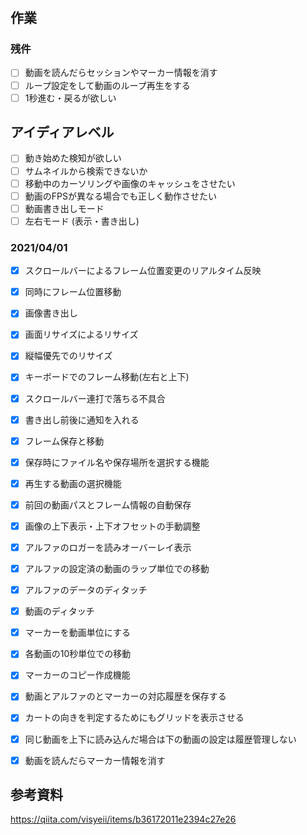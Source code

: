 ﻿# 

## 作業

### 残件
- [ ]  動画を読んだらセッションやマーカー情報を消す
- [ ]  ループ設定をして動画のループ再生をする
- [ ]  1秒進む・戻るが欲しい

## アイディアレベル
- [ ] 動き始めた検知が欲しい
- [ ] サムネイルから検索できないか
- [ ] 移動中のカーソリングや画像のキャッシュをさせたい
- [ ] 動画のFPSが異なる場合でも正しく動作させたい
- [ ] 動画書き出しモード
- [ ] 左右モード (表示・書き出し)

### 2021/04/01
- [x] スクロールバーによるフレーム位置変更のリアルタイム反映
- [x] 同時にフレーム位置移動
- [x] 画像書き出し
- [x] 画面リサイズによるリサイズ
- [x] 縦幅優先でのリサイズ
- [x] キーボードでのフレーム移動(左右と上下)
- [x] スクロールバー連打で落ちる不具合
- [x] 書き出し前後に通知を入れる
- [x] フレーム保存と移動

- [x] 保存時にファイル名や保存場所を選択する機能
- [x] 再生する動画の選択機能 

- [x] 前回の動画パスとフレーム情報の自動保存
- [x] 画像の上下表示・上下オフセットの手動調整

- [x] アルファのロガーを読みオーバーレイ表示
- [x] アルファの設定済の動画のラップ単位での移動

- [x] アルファのデータのディタッチ
- [x] 動画のディタッチ

- [x] マーカーを動画単位にする
- [x] 各動画の10秒単位での移動
- [x] マーカーのコピー作成機能
- [x] 動画とアルファのとマーカーの対応履歴を保存する
- [x] カートの向きを判定するためにもグリッドを表示させる
- [x]  同じ動画を上下に読み込んだ場合は下の動画の設定は履歴管理しない
- [x]  動画を読んだらマーカー情報を消す

## 参考資料
https://qiita.com/visyeii/items/b36172011e2394c27e26
